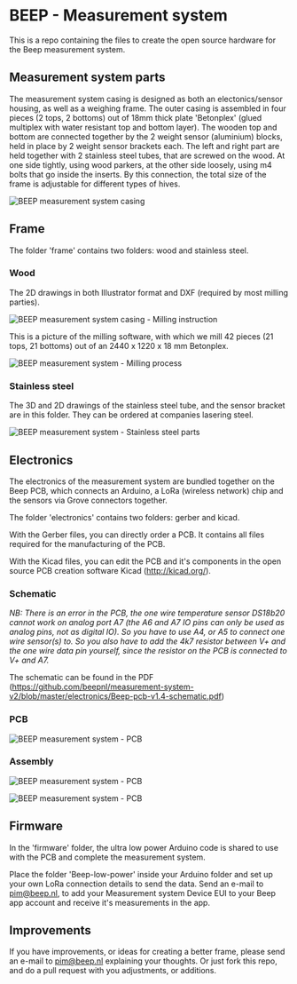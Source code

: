# BEEP - Measurement system
This is a repo containing the files to create the open source hardware for the Beep measurement system.

## Measurement system parts

The measurement system casing is designed as both an electonics/sensor housing, as well as a weighing frame. The outer casing is assembled in four pieces (2 tops, 2 bottoms) out of 18mm thick plate 'Betonplex' (glued multiplex with water resistant top and bottom layer). The wooden top and bottom are connected together by the 2 weight sensor (aluminium) blocks, held in place by 2 weight sensor brackets each. The left and right part are held together with 2 stainless steel tubes, that are screwed on the wood. At one side tightly, using wood parkers, at the other side loosely, using m4 bolts that go inside the inserts. By this connection, the total size of the frame is adjustable for different types of hives. 

![BEEP measurement system casing](https://github.com/beepnl/measurement-system-v2/blob/master/Beep-measurement-system-parts.png)


## Frame
The folder 'frame' contains two folders: wood and stainless steel. 

### Wood
The 2D drawings in both Illustrator format and DXF (required by most milling parties).

![BEEP measurement system casing - Milling instruction](https://github.com/beepnl/measurement-system-v2/blob/master/frame/wood/Beep-Frame-milling-instruction.png)

This is a picture of the milling software, with which we mill 42 pieces (21 tops, 21 bottoms) out of an 2440 x 1220 x 18 mm Betonplex.

![BEEP measurement system - Milling process](https://github.com/beepnl/measurement-system-v2/blob/master/frame/wood/3d-freesplaat-244x122-time.png)

### Stainless steel
The 3D and 2D drawings of the stainless steel tube, and the sensor bracket are in this folder. They can be ordered at companies lasering steel.

![BEEP measurement system - Stainless steel parts](https://github.com/beepnl/measurement-system-v2/blob/master/frame/stainless-steel/Beep-stainless-steel-parts.png)


## Electronics
The electronics of the measurement system are bundled together on the Beep PCB, which connects an Arduino, a LoRa (wireless network) chip and the sensors via Grove connectors together.

The folder 'electronics' contains two folders: gerber and kicad.

With the Gerber files, you can directly order a PCB. It contains all files required for the manufacturing of the PCB. 

With the Kicad files, you can edit the PCB and it's components in the open source PCB creation software Kicad (http://kicad.org/).

### Schematic

*NB: There is an error in the PCB, the one wire temperature sensor DS18b20 cannot work on analog port A7 (the A6 and A7 IO pins can only be used as analog pins, not as digital IO). So you have to use A4, or A5 to connect one wire sensor(s) to. So you also have to add the 4k7 resistor between V+ and the one wire data pin yourself, since the resistor on the PCB is connected to V+ and A7.*

The schematic can be found in the PDF (https://github.com/beepnl/measurement-system-v2/blob/master/electronics/Beep-pcb-v1.4-schematic.pdf)

### PCB
![BEEP measurement system - PCB](https://github.com/beepnl/measurement-system-v2/blob/master/electronics/Beep-PCB-component-holder.png)

### Assembly
![BEEP measurement system - PCB](https://github.com/beepnl/measurement-system-v2/blob/master/electronics/Beep-PCB-v1.4-assembled.png)

![BEEP measurement system - PCB](https://github.com/beepnl/measurement-system-v2/blob/master/electronics/Beep-PCB-v1.4-in-casing.jpg)


## Firmware
In the 'firmware' folder, the ultra low power Arduino code is shared to use with the PCB and complete the measurement system.

Place the folder 'Beep-low-power' inside your Arduino folder and set up your own LoRa connection details to send the data.
Send an e-mail to pim@beep.nl, to add your Measurement system Device EUI to your Beep app account and receive it's measurements in the app.


## Improvements
If you have improvements, or ideas for creating a better frame, please send an e-mail to pim@beep.nl explaining your thoughts. Or just fork this repo, and do a pull request with you adjustments, or additions.
